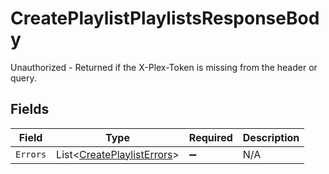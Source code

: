 # CreatePlaylistPlaylistsResponseBody

Unauthorized - Returned if the X-Plex-Token is missing from the header or query.


## Fields

| Field                                                                       | Type                                                                        | Required                                                                    | Description                                                                 |
| --------------------------------------------------------------------------- | --------------------------------------------------------------------------- | --------------------------------------------------------------------------- | --------------------------------------------------------------------------- |
| `Errors`                                                                    | List<[CreatePlaylistErrors](../../Models/Requests/CreatePlaylistErrors.md)> | :heavy_minus_sign:                                                          | N/A                                                                         |